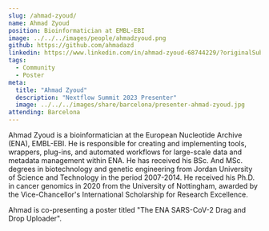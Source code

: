 ```yaml
---
slug: /ahmad-zyoud/
name: Ahmad Zyoud
position: Bioinformatician at EMBL-EBI
image: ../../../images/people/ahmadzyoud.png
github: https://github.com/ahmadazd
linkedin: https://www.linkedin.com/in/ahmad-zyoud-68744229/?originalSubdomain=uk
tags:
  - Community
  - Poster
meta:
  title: "Ahmad Zyoud"
  description: "Nextflow Summit 2023 Presenter"
  image: ../../../images/share/barcelona/presenter-ahmad-zyoud.jpg
attending: Barcelona
---
```

Ahmad Zyoud is a bioinformatician at the European Nucleotide Archive (ENA), EMBL-EBI. He is responsible for creating and implementing tools, wrappers, plug-ins, and automated workflows for large-scale data and metadata management within ENA. He has received his BSc. And MSc. degrees in biotechnology and genetic engineering from Jordan University of Science and Technology in the period 2007-2014. He received his Ph.D. in cancer genomics in 2020 from the University of Nottingham, awarded by the Vice-Chancellor's International Scholarship for Research Excellence.

Ahmad is co-presenting a poster titled "The ENA SARS-CoV-2 Drag and Drop Uploader".
